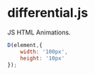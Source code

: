 # differential.js
JS HTML Animations.

```js
D(element,{
    width: '100px',
    height: '10px'
});
```